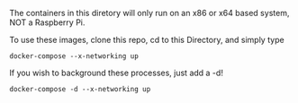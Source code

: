 

The containers in this diretory will only run on an x86 or x64 based system, NOT a Raspberry Pi.

To use these images, clone this repo, cd to this Directory, and simply type
```
docker-compose --x-networking up
```

If you wish to background these processes, just add a -d!
```
docker-compose -d --x-networking up  
```
